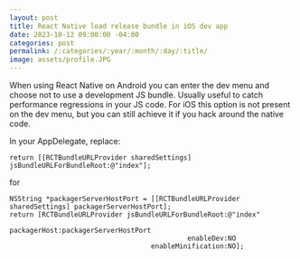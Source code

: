 ```yaml
---
layout: post
title: React Native load release bundle in iOS dev app
date: 2023-10-12 09:00:00 -04:00
categories: post
permalink: /:categories/:year/:month/:day/:title/
image: assets/profile.JPG
---
```


When using React Native on Android you can enter the dev menu and choose not to use a development JS bundle. Usually useful to catch performance regressions in your JS code. For iOS this option is not present on the dev menu, but you can still achieve it if you hack around the native code.

In your AppDelegate, replace:

```obj-c
return [[RCTBundleURLProvider sharedSettings] jsBundleURLForBundleRoot:@"index"];
```

for

```obj-c
NSString *packagerServerHostPort = [[RCTBundleURLProvider sharedSettings] packagerServerHostPort];
return [RCTBundleURLProvider jsBundleURLForBundleRoot:@"index"
                                         packagerHost:packagerServerHostPort
                                            enableDev:NO
                                   enableMinification:NO];
```
